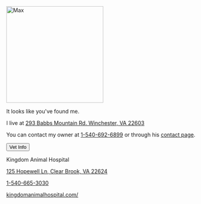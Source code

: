 <div class="encase">
	<img src="/dog/assets/img/0.jpg" alt="Max" height="256" width="256"><br/>
	<p>It looks like you've found me.</p>
	<p>I live at <a href="https://www.google.com/maps/place/293+Babbs+Mountain+Rd,+Winchester,+VA+22603/@39.2744651,-78.1799907,17z/data=!3m1!4b1!4m5!3m4!1s0x89b5f115682b0d49:0xa79fd3617adf6fc!8m2!3d39.274461!4d-78.177802" id="address" target="_blank">293 Babbs Mountain Rd. Winchester, VA 22603</a></p>
	<p>You can contact my owner at <a href="tel:+15406926899" id="phone">1-540-692-6899</a> or through his <a href="/contact" id="contact" target="_blank">contact page</a>.</p>
	<button class="collapsible" id="vet" data-parent="vet" data-child="vet-child">Vet Info</button>
	<div id="vet-child" class="innertext center" data-parent="vet">
		<p>Kingdom Animal Hospital</p>
		<p><a href="https://www.google.com/maps/place/Kingdom+Animal+Hospital/@39.2558828,-78.0980451,17z/data=!4m5!3m4!1s0x0:0xd46064f0096d7a16!8m2!3d39.2557616!4d-78.0988039" id="vet-address" data-parent="vet" target="_blank">125 Hopewell Ln, Clear Brook, VA 22624</a></p>
		<p><a href="tel:+15406653030" id="vet-phone" data-parent="vet" target="_blank">1-540-665-3030</a></p>
		<p><a href="https://kingdomanimalhospital.com/" id="vet-website" data-parent="vet" target="_blank">kingdomanimalhospital.com/</a></p>
	</div>
</div>